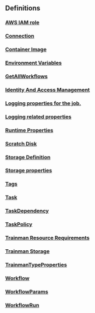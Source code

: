
<a name="definitions"></a>
## Definitions

<a name="ref-aws-iam-role"></a>
### [AWS IAM role](definitions/AWS_IAM_role.md#aws-iam-role)

<a name="ref-connection"></a>
### [Connection](definitions/Connection.md#connection)

<a name="ref-container-image"></a>
### [Container Image](definitions/Container_Image.md#container-image)

<a name="ref-environment-variables"></a>
### [Environment Variables](definitions/Environment_Variables.md#environment-variables)

<a name="ref-getallworkflows"></a>
### [GetAllWorkflows](definitions/GetAllWorkflows.md#getallworkflows)

<a name="ref-identity-and-access-management"></a>
### [Identity And Access Management](definitions/Identity_And_Access_Management.md#identity-and-access-management)

<a name="ref-logging-properties-for-the-job"></a>
### [Logging properties for the job.](definitions/Logging_properties_for_the_job.md#logging-properties-for-the-job)

<a name="ref-logging-related-properties"></a>
### [Logging related properties](definitions/Logging_related_properties.md#logging-related-properties)

<a name="ref-runtime-properties"></a>
### [Runtime Properties](definitions/Runtime_Properties.md#runtime-properties)

<a name="ref-scratch-disk"></a>
### [Scratch Disk](definitions/Scratch_Disk.md#scratch-disk)

<a name="ref-storage-definition"></a>
### [Storage Definition](definitions/Storage_Definition.md#storage-definition)

<a name="ref-storage-properties"></a>
### [Storage properties](definitions/Storage_properties.md#storage-properties)

<a name="ref-tags"></a>
### [Tags](definitions/Tags.md#tags)

<a name="ref-task"></a>
### [Task](definitions/Task.md#task)

<a name="ref-taskdependency"></a>
### [TaskDependency](definitions/TaskDependency.md#taskdependency)

<a name="ref-taskpolicy"></a>
### [TaskPolicy](definitions/TaskPolicy.md#taskpolicy)

<a name="ref-trainman-resource-requirements"></a>
### [Trainman Resource Requirements](definitions/Trainman_Resource_Requirements.md#trainman-resource-requirements)

<a name="ref-trainman-storage"></a>
### [Trainman Storage](definitions/Trainman_Storage.md#trainman-storage)

<a name="ref-trainmantypeproperties"></a>
### [TrainmanTypeProperties](definitions/TrainmanTypeProperties.md#trainmantypeproperties)

<a name="ref-workflow"></a>
### [Workflow](definitions/Workflow.md#workflow)

<a name="ref-workflowparams"></a>
### [WorkflowParams](definitions/WorkflowParams.md#workflowparams)

<a name="ref-workflowrun"></a>
### [WorkflowRun](definitions/WorkflowRun.md#workflowrun)


